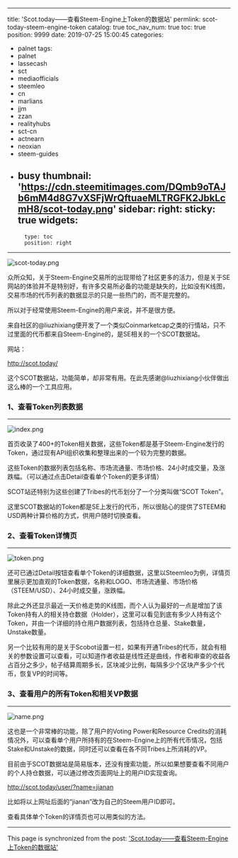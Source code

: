 
---
title: 'Scot.today——查看Steem-Engine上Token的数据站'
permlink: scot-today-steem-engine-token
catalog: true
toc_nav_num: true
toc: true
position: 9999
date: 2019-07-25 15:00:45
categories:
- palnet
tags:
- palnet
- lassecash
- sct
- mediaofficials
- steemleo
- cn
- marlians
- jjm
- zzan
- realityhubs
- sct-cn
- actnearn
- neoxian
- steem-guides
- busy
thumbnail: 'https://cdn.steemitimages.com/DQmb9oTAJb6mM4d8G7vXSFjWrQftuaeMLTRGFK2JbkLcmH8/scot-today.png'
sidebar:
    right:
        sticky: true
widgets:
    -
        type: toc
        position: right
---


![scot-today.png](https://cdn.steemitimages.com/DQmb9oTAJb6mM4d8G7vXSFjWrQftuaeMLTRGFK2JbkLcmH8/scot-today.png)

众所众知，关于Steem-Engine交易所的出现带给了社区更多的活力，但是关于SE网站的体验并不是特别好，有许多交易所必备的功能是缺失的，比如没有K线图，交易市场的代币列表的数据显示的只是一些热门的，而不是完整的。

所以对于经常使用Steem-Engine的用户来说，并不是很方便。

来自社区的@liuzhixiang便开发了一个类似Coinmarketcap之类的行情站，只不过里面的代币都来自Steem-Engine的，是SE相关的一个SCOT数据站。


网站：

http://scot.today/

这个SCOT数据站，功能简单，却非常有用。在此先感谢@liuzhixiang小伙伴做出这么棒的一个工具应用。


### 1、查看Token列表数据

---


![index.png](https://upload-images.jianshu.io/upload_images/2162801-71759d11e0f4e1e4.png?imageMogr2/auto-orient/strip%7CimageView2/2/w/1240)


首页收录了400+的Token相关数据，这些Token都是基于Steem-Engine发行的Token，通过现有API组织收集和整理出来的一个较为完整的数据。

这些Token的数据列表包括名称、市场流通量、市场价格、24小时成交量，及涨跌幅。（可以通过点击Detail查看单个Token的更多详情）

SCOT站还特别为这些创建了Tribes的代币划分了一个分类叫做“SCOT Token”。

这里SCOT数据站的Token都是SE上发行的代币，所以很贴心的提供了STEEM和USD两种计算价格的方式，供用户随时切换查看。



### 2、查看Token详情页

---

![token.png](https://upload-images.jianshu.io/upload_images/2162801-490701ecf190d51c.png?imageMogr2/auto-orient/strip%7CimageView2/2/w/1240)


还可已通过Detail按钮查看单个Token的详细数据，这里以Steemleo为例，详情页里展示更加直观的Token数据，名称和LOGO、市场流通量、市场价格（STEEM/USD）、24小时成交量，涨跌幅。

除此之外还显示最近一天价格走势的K线图，而个人认为最好的一点是增加了该Token持有人的相关持仓数据（Holder），这里可以看见到底有多少人持有这个Token，并由一个详细的持仓用户数据列表，包括持仓总量、Stake数量，Unstake数量。

另一个比较有用的是关于Scobot设置一栏，如果有开通Tribes的代币，就会有相关的参数设置可以查看，可以知道作者收益是线性还是曲线，作者和审查的收益各占百分之多少，帖子结算周期多长，区块减少比例，每隔多少个区块产多少个代币，恢复VP的时间等。



### 3、查看用户的所有Token和相关VP数据

---


![name.png](https://upload-images.jianshu.io/upload_images/2162801-d1f922ec9c7247ac.png?imageMogr2/auto-orient/strip%7CimageView2/2/w/1240)

这也是一个非常棒的功能，除了用户的Voting Power和Resource Credits的消耗情况外，可以查看单个用户所持有的在Steem-Engine上的所有代币情况，包括Stake和Unstake的数据，同时还可以查看在各不同Tribes上所消耗的VP。

目前由于SCOT数据站是简易版本，还没有搜索功能，所以如果想要查看不同用户的个人持仓数据，可以通过修改页面网址上的用户ID实现查询。

http://scot.today/user/?name=jianan

比如将以上网址后面的“jianan”改为自己的Steem用户ID即可。

查看具体单个Token的详情页也可以用类似的方法。

- - -

This page is synchronized from the post: ['Scot.today——查看Steem-Engine上Token的数据站'](https://steemit.com/@jianan/scot-today-steem-engine-token)
